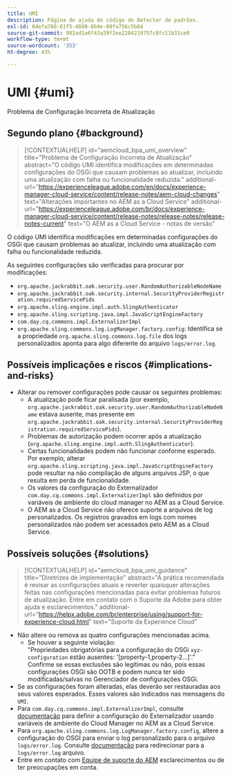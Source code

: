```yaml
---
title: UMI
description: Página de ajuda do código do Detector de padrões.
exl-id: 04efa760-61f5-4690-8b4e-89fa756c5b64
source-git-commit: 982ad1a6f43a29f2ee2284219757c8fc11b31ce0
workflow-type: tm+mt
source-wordcount: '353'
ht-degree: 43%

---
```


# UMI {#umi}

Problema de Configuração Incorreta de Atualização

## Segundo plano {#background}

>[!CONTEXTUALHELP]
>id="aemcloud_bpa_umi_overview"
>title="Problema de Configuração Incorreta de Atualização"
>abstract="O código UMI identifica modificações em determinadas configurações do OSGi que causam problemas ao atualizar, incluindo uma atualização com falha ou funcionalidade reduzida."
>additional-url="https://experienceleague.adobe.com/en/docs/experience-manager-cloud-service/content/release-notes/aem-cloud-changes" text="Alterações importantes no AEM as a Cloud Service"
>additional-url="https://experienceleague.adobe.com/br/docs/experience-manager-cloud-service/content/release-notes/release-notes/release-notes-current" text="O AEM as a Cloud Service - notas de versão"

O código UMI identifica modificações em determinadas configurações do OSGi que causam problemas ao atualizar, incluindo uma atualização com falha ou funcionalidade reduzida.

As seguintes configurações são verificadas para procurar por modificações:

* `org.apache.jackrabbit.oak.security.user.RandomAuthorizableNodeName`
* `org.apache.jackrabbit.oak.security.internal.SecurityProviderRegistration.requiredServicePids`
* `org.apache.sling.engine.impl.auth.SlingAuthenticator`
* `org.apache.sling.scripting.java.impl.JavaScriptEngineFactory`
* `com.day.cq.commons.impl.ExternalizerImpl`
* `org.apache.sling.commons.log.LogManager.factory.config`: Identifica se a propriedade `org.apache.sling.commons.log.file` dos logs personalizados aponta para algo diferente do arquivo `logs/error.log`.

## Possíveis implicações e riscos {#implications-and-risks}

* Alterar ou remover configurações pode causar os seguintes problemas:
   * A atualização pode ficar paralisada (por exemplo, `org.apache.jackrabbit.oak.security.user.RandomAuthorizableNodeName` estava ausente, mas presente em `org.apache.jackrabbit.oak.security.internal.SecurityProviderRegistration.requiredServicePids`).
   * Problemas de autorização podem ocorrer após a atualização (`org.apache.sling.engine.impl.auth.SlingAuthenticator`).
   * Certas funcionalidades podem não funcionar conforme esperado. Por exemplo, alterar `org.apache.sling.scripting.java.impl.JavaScriptEngineFactory` pode resultar na não compilação de alguns arquivos JSP, o que resulta em perda de funcionalidade.
   * Os valores da configuração do Externalizador `com.day.cq.commons.impl.ExternalizerImpl` são definidos por variáveis de ambiente do cloud manager no AEM as a Cloud Service.
   * O AEM as a Cloud Service não oferece suporte a arquivos de log personalizados. Os registros gravados em logs com nomes personalizados não podem ser acessados pelo AEM as a Cloud Service.

## Possíveis soluções {#solutions}

>[!CONTEXTUALHELP]
>id="aemcloud_bpa_umi_guidance"
>title="Diretrizes de implementação"
>abstract="A prática recomendada é revisar as configurações atuais e reverter quaisquer alterações feitas nas configurações mencionadas para evitar problemas futuros de atualização. Entre em contato com o Suporte da Adobe para obter ajuda e esclarecimentos."
>additional-url="https://helpx.adobe.com/br/enterprise/using/support-for-experience-cloud.html" text="Suporte da Experience Cloud"

* Não altere ou remova as quatro configurações mencionadas acima.
   * Se houver a seguinte violação:\
     &quot;Propriedades obrigatórias para a configuração do OSGi `xyz-configuration` estão ausentes: &#39;[property-1,property-2...]&#39;.&quot;\
     Confirme se essas exclusões são legítimas ou não, pois essas configurações OSGi são OOTB e podem nunca ter sido modificadas/salvas no Gerenciador de configurações OSGi.
* Se as configurações foram alteradas, elas deverão ser restauradas aos seus valores esperados. Esses valores são indicados nas mensagens do `UMI`.
* Para `com.day.cq.commons.impl.ExternalizerImpl`, consulte [documentação](https://experienceleague.adobe.com/en/docs/experience-manager-cloud-service/content/implementing/developer-tools/externalizer) para definir a configuração do Externalizador usando variáveis de ambiente do Cloud Manager no AEM as a Cloud Service.
* Para `org.apache.sling.commons.log.LogManager.factory.config`, altere a configuração do OSGI para enviar o log personalizado para o arquivo `logs/error.log`. Consulte [documentação](https://experienceleague.adobe.com/en/docs/experience-manager-learn/cloud-service/debugging/debugging-aem-as-a-cloud-service/logs) para redirecionar para a `logs/error.log` arquivo.
* Entre em contato com [Equipe de suporte do AEM](https://helpx.adobe.com/br/enterprise/using/support-for-experience-cloud.html) esclarecimentos ou de ter preocupações em conta.
